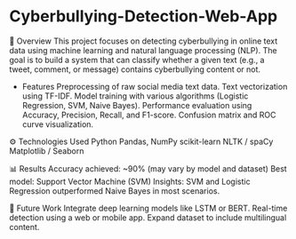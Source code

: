 # Cyberbullying-Detection-Web-App

📌 Overview
This project focuses on detecting cyberbullying in online text data using machine learning and natural language processing (NLP). The goal is to build a system that can classify whether a given text (e.g., a tweet, comment, or message) contains cyberbullying content or not.

- Features
Preprocessing of raw social media text data.
Text vectorization using TF-IDF.
Model training with various algorithms (Logistic Regression, SVM, Naive Bayes).
Performance evaluation using Accuracy, Precision, Recall, and F1-score.
Confusion matrix and ROC curve visualization.

⚙️ Technologies Used
Python
Pandas, NumPy
scikit-learn
NLTK / spaCy
Matplotlib / Seaborn

📊 Results
Accuracy achieved: ~90% (may vary by model and dataset)
Best model: Support Vector Machine (SVM)
Insights: SVM and Logistic Regression outperformed Naive Bayes in most scenarios.

📌 Future Work
Integrate deep learning models like LSTM or BERT.
Real-time detection using a web or mobile app.
Expand dataset to include multilingual content.



